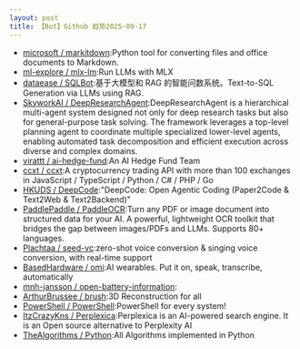 ```yaml
---
layout: post
title: 【Bot】Github 趋势2025-09-17
---
```


* [microsoft / markitdown](https://github.com/microsoft/markitdown):Python tool for converting files and office documents to Markdown.
* [ml-explore / mlx-lm](https://github.com/ml-explore/mlx-lm):Run LLMs with MLX
* [dataease / SQLBot](https://github.com/dataease/SQLBot):基于大模型和 RAG 的智能问数系统。Text-to-SQL Generation via LLMs using RAG.
* [SkyworkAI / DeepResearchAgent](https://github.com/SkyworkAI/DeepResearchAgent):DeepResearchAgent is a hierarchical multi-agent system designed not only for deep research tasks but also for general-purpose task solving. The framework leverages a top-level planning agent to coordinate multiple specialized lower-level agents, enabling automated task decomposition and efficient execution across diverse and complex domains.
* [virattt / ai-hedge-fund](https://github.com/virattt/ai-hedge-fund):An AI Hedge Fund Team
* [ccxt / ccxt](https://github.com/ccxt/ccxt):A cryptocurrency trading API with more than 100 exchanges in JavaScript / TypeScript / Python / C# / PHP / Go
* [HKUDS / DeepCode](https://github.com/HKUDS/DeepCode):"DeepCode: Open Agentic Coding (Paper2Code & Text2Web & Text2Backend)"
* [PaddlePaddle / PaddleOCR](https://github.com/PaddlePaddle/PaddleOCR):Turn any PDF or image document into structured data for your AI. A powerful, lightweight OCR toolkit that bridges the gap between images/PDFs and LLMs. Supports 80+ languages.
* [Plachtaa / seed-vc](https://github.com/Plachtaa/seed-vc):zero-shot voice conversion & singing voice conversion, with real-time support
* [BasedHardware / omi](https://github.com/BasedHardware/omi):AI wearables. Put it on, speak, transcribe, automatically
* [mnh-jansson / open-battery-information](https://github.com/mnh-jansson/open-battery-information):
* [ArthurBrussee / brush](https://github.com/ArthurBrussee/brush):3D Reconstruction for all
* [PowerShell / PowerShell](https://github.com/PowerShell/PowerShell):PowerShell for every system!
* [ItzCrazyKns / Perplexica](https://github.com/ItzCrazyKns/Perplexica):Perplexica is an AI-powered search engine. It is an Open source alternative to Perplexity AI
* [TheAlgorithms / Python](https://github.com/TheAlgorithms/Python):All Algorithms implemented in Python
